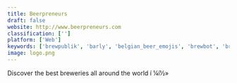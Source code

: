 ```yaml
---
title: Beerpreneurs
draft: false 
website: http://www.beerpreneurs.com
classification: ['']
platform: ['Web']
keywords: ['brewpublik', 'barly', 'belgian_beer_emojis', 'brewbot', 'brewolingo_by_duolingo', 'craft_beer_club', 'flaviar_for_ios', 'hank_the_beer_tank', 'inside_beer', 'nosy', 'pinotbleu', 'pintpass', 'planitup', 'shower_beer', 'spiffy', 'stack_cup', 'thirstie', 'whisky_notes', 'wine_awesomeness', 'wine_glass']
image: logo.png
---
```

Discover the best breweries all around the world í ¼í½»